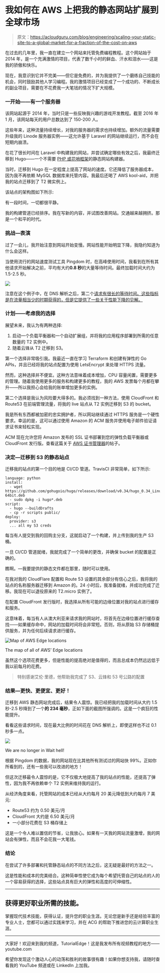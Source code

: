 # 我如何在 AWS 上把我的静态网站扩展到全球市场

> 原文：<https://acloudguru.com/blog/engineering/scaling-your-static-site-to-a-global-market-for-a-fraction-of-the-cost-on-aws>

在过去的几年里，我一直在建立一个网站来托管免费编程教程。这个网站始于 2014 年，是一个充满激情的项目，代表了数千小时的鲜血、汗水和泪水——这是我的骄傲和快乐。

现在，我意识到它并不完美——但它是免费的，并为我提供了一个磨练自己技能的机会，同时鼓励其他人学习编程。我的激情项目已经变成了一个成功的、不断成长的副业项目，需要在不花费我一大笔钱的情况下扩大规模。

### 一开始——有一个服务器

该网站起源于 2014 年，当时只是一些反映我兴趣的游戏开发教程。截至 2016 年 1 月，该网站每天的用户总数达到了 150-200 人。

这些年来，这种流量持续增长，对我的服务器的需求也持续增加。额外的流量需要升级我的 Linode 服务器实例——这允许基于 Laravel 的网站继续运行，而不会在短期内崩溃。

在花了很长时间在 Laravel 中构建我的网站，并尝试确定哪些有效之后，我最终迁移到 Hugo——一个不需要 [PHP 或花哨框架](https://acloudguru.com/blog/engineering/serverless-php)的静态网站构建器。

当时，迁移到 Hugo 在一定程度上提高了网站的速度。它还降低了服务器成本，因为我不再依赖 MySQL 数据库来托管内容。我最后还喝了 AWS kool-aid，并把我的站点迁移到了 T2 微实例上。

该站点的架构图如下所示:

有一段时间，一切都很平静。

我的构建管道已经排序。我在写新的内容，并试图改善网站。交通越来越拥挤。那是一个和平的时代。

### **挑战—表演**

过了一会儿，我开始注意到网站开始变慢。网站性能开始明显下降，我隐约知道为什么会这样。

当使用流行的网站速度测试工具 Pingdom 时，在高峰使用时间，我看到在所有其他请求开始解决之前，平均有大约**0.8 秒**的大量等待时间。最终加载时间大约为 1.5-2.5 秒。

![](img/95bf277ca4a63121c1f4a37d436ff05a.png)

注意在这个例子中，在 DNS 解析之后，第二个[请求有很长的等待时间。这些指标是在流量相当少的时期获得的，但是它提供了一些关于性能下降的见解。](https://acloudguru.com/blog/engineering/the-secret-sauce-behind-amazon-route53)

### 计划——考虑我的选择

展望未来，我认为有两种选择:

1.  启动一个负载平衡器和一个自动扩展组，并将我的应用程序部署到所需的任意数量的 T2 实例中。
2.  随着云锋从 T2 迁移到 S3。

第一个选择非常吸引我。我最近一直在学习 Terraform 和创建有弹性的 Go APIs，并且已经将我的站点配置为使用 LetsEncrypt 来处理 HTTPS 流量。

然而，这种选择并不便宜。这种方法意味着成本增加，CPU 容量闲置，需要更多的管理。随着我使用更多的服务和构建更多的教程，我的 AWS 发票每个月都在攀升——所以我担心会给我的账单增加更多的实例。

第二个选择是我认为风险要大得多的。我必须找到一种方法，使用 CloudFront 和 Route53 在前端管理流量，将我的 live 站点从 T2 实例迁移到 S3 的 bucket。

我是所有东西都被加密的忠实拥护者，所以网站继续通过 HTTPS 服务是一个硬性要求。幸运的是，这可以通过使用 Amazon 的 ACM 服务并使用电子邮件验证请求证书来轻松实现。

ACM 现在允许您将 Amazon 发布的 SSL 证书部署到您的弹性负载平衡器或 CloudFront 发行版。查看这篇关于 [AWS 证书管理器](https://acloudguru.com/blog/engineering/aws-certificate-manager-a-potential-game-changer)的帖子。

### 决定—迁移到 S3 的静态站点

迁移我的站点的第一个目的地是 CI/CD 管道。TravisCI 非常简单，如下所示:

```
language: python
install:
  - wget https://github.com/gohugoio/hugo/releases/download/v0.34/hugo_0.34_Linux-64bit.deb
  - sudo dpkg -i hugo*.deb
script:
  - hugo --buildDrafts
  - cp -r scripts public/
deploy:
  provider: s3
  ... all my S3 creds
```

每当有人提交到我的回购主分支，这就启动了一个构建，并上传到我的生产 S3 桶。

一旦 CI/CD 管道就绪，我就完成了一个简单的更改，并确保 bucket 的配置是正确的。

瞧啊。—我要提供的静态文件都在那里，随时可以使用。

在我对我的 CloudFlare 配置和 Route 53 设置的其余部分有信心之后，我将我的站点的名称服务器迁移到 Amazon 的。24 小时后，我准备就绪，并成功完成了迁移。我现在可以退役原来的 T2.micro 实例了。

在配置 CloudFront 发行版时，我选择从所有可能的边缘位置对我的站点进行缓存和服务。

这意味着，每当有人从澳大利亚来请求我的网站时，将首先在边缘位置进行缓存查找——如果缓存命中，网站的加载时间将会非常短。否则，将从原始 S3 存储桶提供服务，并为任何后续请求进行缓存。

![Map of AWS Edge locations](img/0379918b4af897420d237727c354277c.png)

The map of all of AWS’ Edge locations

虽然这个选项花费更多，但是性能的提高绝对是值得的，而且总成本仍然远远低于我以前每月的花费。

> 特别感谢艾伦·里德，他帮助我完成了 S3、云锋和 53 号公路的配置

### 结果—更快、更便宜、更好！

迁移到 AWS 静态网站完成后，结果令人震惊。我已经把我的加载时间从大约 1.5 秒-2.5 秒降到了一个**的 234 毫秒**，正如下面的截图所强调的。这是一个疯狂的性能提升。

看看这些请求时间，现在最大比例的时间花在 DNS 解析上，即使这样也不过 0.1 秒多一点。

![](img/dc70d11207c02c913b126021a1a92c6d.png)

We are no longer in Wait hell!

根据 Pingdom 的数据，我的网站现在比其他所有测试过的网站快 99%。正如你所看到的，还有一些我可以改进的地方！

但这次迁移最令人震惊的是，它不仅极大地提高了我的站点的性能，还提高了弹性，因为我不再依赖单个 T2 实例来维持我的运行。

从经济角度来看，托管网站的成本已经从大约每月 20 美元降低到大约每月 7 美元:

*   Route53 约为 0.50 美元/月
*   CloudFront 大约是 6.50 美元/月
*   一小部分花费在 S3 桶存储上

这是一个令人难以置信的节省，让我放心。如果有一天我的网站流量激增，我的网站会有弹性，而且不会花我一大笔钱。

### 结论

在尝试了许多部署和托管静态站点的不同方法之后，这无疑是最好的方法之一。

这是性能和成本的完美结合。这种简单性使它成为每个希望托管自己的站点的人的一个容易获得的选择，这些站点具有巨大的弹性和高度的可伸缩性。

* * *

## 获得更好职业所需的技能。

掌握现代技术技能，获得认证，提升您的职业生涯。无论您是新手还是经验丰富的专业人士，您都可以通过实践来学习，并在 ACG 的帮助下推进您的云计算职业生涯。

* * *

大家好！欢迎来到我的频道，TutorialEdge！这是我发布所有视频教程的地方——youtube.com

希望你发现这个激动人心的动荡和胜利的故事很有趣！如果你想支持我，请随时查看我的 YouTube 频道或在 LinkedIn 上加我。